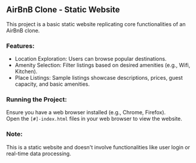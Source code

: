 ## AirBnB Clone - Static Website

This project is a basic static website replicating core functionalities of an AirBnB clone.

### Features:

- Location Exploration: Users can browse popular destinations.
- Amenity Selection: Filter listings based on desired amenities (e.g., Wifi, Kitchen).
- Place Listings: Sample listings showcase descriptions, prices, guest capacity, and basic amenities.

### Running the Project:

Ensure you have a web browser installed (e.g., Chrome, Firefox).  
Open the `[#]-index.html` files in your web browser to view the website.

### Note:

This is a static website and doesn't involve functionalities like user login or real-time data processing.
